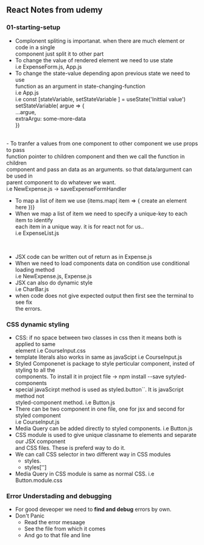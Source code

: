 ## React Notes from udemy

### 01-starting-setup
- Complonent spliting is importanat. when there are much element or code in a single <br>
component just split it to other part
- To change the value of rendered element we need to use state <br>
i.e ExpenseForm.js, App.js
- To change the state-value depending apon previous state we need to use <br>
    function as an argument in state-changing-function <br> 
    i.e App.js <br>
    i.e const [stateVariable, setStateVariable ] = useState('Inittial value') <br>
        setStateVariable( argue => {<br>
            ...argue,<br>
            extraArgu: some-more-data<br>
        })<br>
<br>
- To tranfer a values from one component to other component we use props to pass <br>function pointer to children component and then we call the function in children <br> component and pass an data as an arguments. so that data/argument can be used in <br>parent component to do whatever we want.<br>
i.e NewExpense.js -> saveExpenseFormHandler
<br>

- To map a list of item we use {items.map( item => { create an element here })} <br>
- When we map a list of item  we need to specify a unique-key to each item to identify <br> each item in a unique way. it is for react not for us..<br>
i.e ExpenseList.js 
<br>

- JSX code can be written out of return as in Expense.js <br>
- When we need to load components data on condition use conditional loading method<br>
i.e NewExpense.js, Expense.js <br>
- JSX can also do dynamic style<br>
i.e CharBar.js <br>
- when code does not give expected output then first see the terminal to see fix <br>the errors.

### CSS dynamic styling
- CSS: if no space between two classes in css then it means both is applied to same <br>element i.e CourseInput.css <br>
- template literals also works in same as javaScipt i.e CourseInput.js <br>
- Styled Componenet is package to style perticular component, insted of styling to all the <br>components. To install it in project file  -> npm install --save sytyled-components <br>
- special javaScirpt method is used as styled.button``. It is javaScript method not <br>styled-component method. i.e Button.js<br>
- There can be two component in one file, one for jsx and second for styled component <br> i.e CourseInput.js <br>
- Media Query can be added directly to styled components. i.e Button.js <br>
- CSS module is used to give unique classname to elements and separate our JSX component <br>and CSS files. These is preferd way to do it. <br>
- We can call CSS selector in two different way in CSS modules <br>
    - styles.<name-of-selector> <br>
    - styles['<name-of-selector>'] <br>
- Media Query in CSS module is same as normal CSS. i.e Button.module.css <br>


### Error Understading and debugging
- For good deveoper we need to **find and debug** errors by own. <br>
- Don't Panic <br>
    - Read the error mesaage 
    - See the file from which it comes <br> 
    - And go to that file and line <br>









